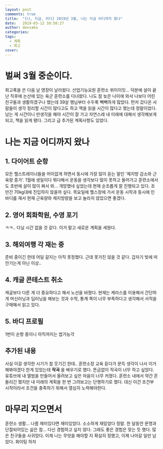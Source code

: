 ```yaml
---
layout: post
comments: true
title:  "[나, 지금, 어디] 2019년 3월, 나는 지금 어디까지 왔나"
date:   2019-03-12 10:58:27
author: devsaka
categories:
tags:
  - 계획
  - 회고
cover:
---
```


# 벌써 3월 중순이다.
회고록을 쓴 다음 날 영장이 날라왔다. 산업기능요원 훈련소 쒸이이잇... 덕분에 설이 끝난 직후에 논산에 있는 육군 훈련소를 다녀왔다. 나도 참 늦은 나이에 와서 나보다 어린 친구들과 생활하겠구나 했는데 39살 행님부터 수두룩 빽빽하게 많았다. 먼저 갔다온 사람들이 생각 정리할 시간이 많다고도 하고 책을 읽을 시간이 많다고 했는데 정말이었다. 남는 게 시간이니 딴생각을 해야 시간이 잘 가고 자연스레 내 미래에 대해서 생각해보게 되고, 책을 읽게 됐다. 그리고 급 추가된 계획사항도 있었다.

# 나는 지금 어디까지 왔나
## 1. 다이어트 순항
모든 헬스트레이너들을 어이없게 하면서 동시에 가장 많이 듣는 말인 '체지방 감소와 근육량 증가'. 1월에 생일이다 뭐다해서 운동을 생각보다 많이 못하고 들어가고 훈련소에서도 초반에 살이 많이 쪄서 와... 개망했네 싶었는데 현재 순조롭게 잘 진행되고 있다. 조만간 70kg대에 진입하지 않을까 싶다. 목요일에 헬스장에 가서 운동 시작과 동시에 인바디를 재서 현재 근육량와 체지방량을 보고 놀라지 않았으면 좋겠다.

## 2. 영어 회화학원, 수영 포기
ㅋㅋ.. 다닐 시간 없을 것 같다. 이거 말고 새로운 계획을 세웠다.

## 3. 해외여행 각 재는 중
준비 중이긴 한데 어딜 갈지는 아직 못정했다. 근데 못가진 않을 것 같다. 갑자기 빚에 떠안기는게 아닌 이상..

## 4. 캐글 콘테스트 취소
캐글보다 다른 게 더 중요하다고 해서 노선을 바꿨다. 현재는 케라스를 이용해서 간단하게 머신러닝과 딥러닝을 해보는 것과 수학, 통계 쪽이 너무 부족하다고 생각해서 서적을 구매해서 읽고 있다.

## 5. 바디 프로필
1번이 순항 중이니 아직까지는 쌉가능각

## 추가된 내용
사실 이걸 생각한 시기가 참 웃기긴 한데.. 훈련소장 교육 듣다가 문득 생각이 나서 이거 해봐야겠다 한게 있었는데 __작곡__ 을 배우기로 했다. 뜬금없이 작곡이 너무 하고 싶었다. 유튜브에 내 앨범을 만들어서 올려보고 싶은 마음이 너무 커졌다. 훈련소 내에서 약간 흔들리긴 했지만 내 미래의 계획을 한 번 그려보고는 단행하기로 했다. 대신 이건 조건부 시작이라서 조건을 충족하기 위해서 열심히 노력해야한다.

# 마무리 지으면서
훈련소 생활... 나름 재미있다면 재미있었다. 소소하게 재밌었다 정말. 한 달동안 문명과 단절되어있는 삶은 참... 다신 경험하고 싶지 않다. 그래도 좋은 경험은 맞는 듯 했다. 많은 친구들을 사귀었다. 이제 나는 무엇을 해야할 지 확실히 정했고, 이제 나아갈 일만 남았다. 화이팅 하자